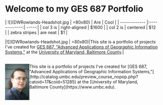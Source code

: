 # Welcome to my GES 687 Portfolio


| ![](DWRowlands-Headshot.jpg | =80x80)       | Are           | Cool  |
| -------------                               |:-------------:| -----:|
| col 3 is                                    | right-aligned | $1600 |
| col 2 is                                    | centered      |   $12 |
| zebra stripes                               | are neat      |    $1 |

|![](DWRowlands-Headshot.jpg | =80x80)|This site is a portfolio of projects I've created for [GES 687, "Advanced Applications of Geographic Information Systems,"](http://catalog.umbc.edu/preview_course_nopop.php?catoid=17&coid=51285) at the [University of Maryland, Baltimore County](https://www.umbc.edu).|

<BR CLEAR=”left” />
<img src="DWRowlands-Headshot.jpg" width="80" align="left" /> This site is a portfolio of projects I've created for [GES 687, "Advanced Applications of Geographic Information Systems,"](http://catalog.umbc.edu/preview_course_nopop.php?catoid=17&coid=51285) at the [University of Maryland, Baltimore County](https://www.umbc.edu).




